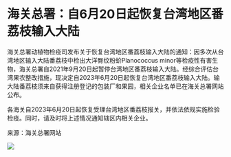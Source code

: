 

# 海关总署：自6月20日起恢复台湾地区番荔枝输入大陆

海关总署动植物检疫司发布关于恢复台湾地区番荔枝输入大陆的通知：因多次从台湾地区输入大陆番荔枝中检出大洋臀纹粉蚧Planococcus
minor等检疫性有害生物，海关总署自2021年9月20日起暂停台湾地区番荔枝输入大陆。经综合评估台湾果农整改措施，现决定自2023年6月20日起恢复台湾地区番荔枝输入大陆。输大陆番荔枝须来自获得注册登记的包装厂和果园，相关企业名单已在海关总署网站公布。

各海关自2023年6月20日起恢复受理台湾地区番荔枝报关，并依法依规实施检验检疫。同时，请及时将上述情况通知辖区内相关企业。

来源：海关总署网站

![](https://inews.gtimg.com/om_bt/OQG1kPZateljT7Bd9FsMAB8EGo4SAqZ_mcuql9C5iTQAcAA/1000)

